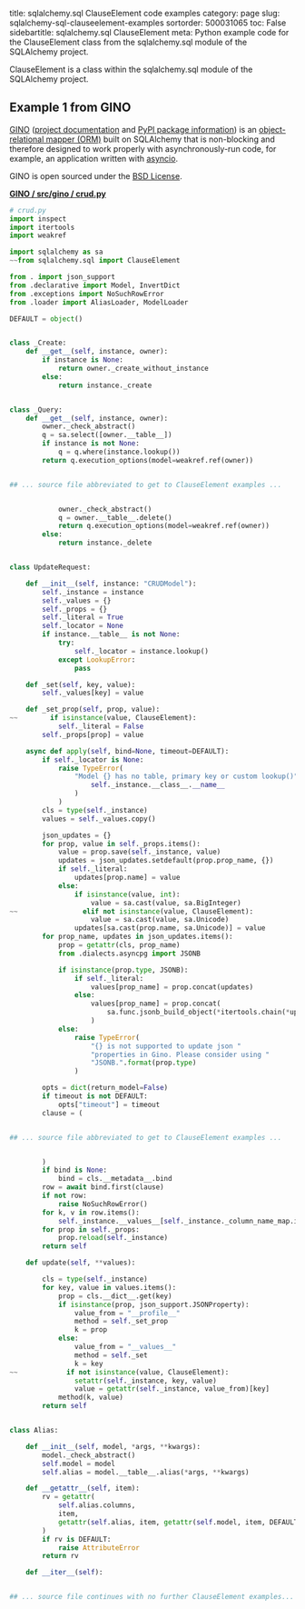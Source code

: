 title: sqlalchemy.sql ClauseElement code examples
category: page
slug: sqlalchemy-sql-clauseelement-examples
sortorder: 500031065
toc: False
sidebartitle: sqlalchemy.sql ClauseElement
meta: Python example code for the ClauseElement class from the sqlalchemy.sql module of the SQLAlchemy project.


ClauseElement is a class within the sqlalchemy.sql module of the SQLAlchemy project.


## Example 1 from GINO
[GINO](https://github.com/fantix/gino)
([project documentation](https://python-gino.readthedocs.io/en/latest/)
and
[PyPI package information](https://pypi.org/project/gino/))
is an [object-relational mapper (ORM)](/object-relational-mappers-orms.html)
built on SQLAlchemy that is non-blocking and therefore designed to work properly
with asynchronously-run code, for example, an application written with
[asyncio](https://docs.python.org/3/library/asyncio.html).

GINO is open sourced under the [BSD License](https://github.com/python-gino/gino/blob/master/LICENSE).

[**GINO / src/gino / crud.py**](https://github.com/python-gino/gino/blob/master/src/gino/./crud.py)

```python
# crud.py
import inspect
import itertools
import weakref

import sqlalchemy as sa
~~from sqlalchemy.sql import ClauseElement

from . import json_support
from .declarative import Model, InvertDict
from .exceptions import NoSuchRowError
from .loader import AliasLoader, ModelLoader

DEFAULT = object()


class _Create:
    def __get__(self, instance, owner):
        if instance is None:
            return owner._create_without_instance
        else:
            return instance._create


class _Query:
    def __get__(self, instance, owner):
        owner._check_abstract()
        q = sa.select([owner.__table__])
        if instance is not None:
            q = q.where(instance.lookup())
        return q.execution_options(model=weakref.ref(owner))


## ... source file abbreviated to get to ClauseElement examples ...


            owner._check_abstract()
            q = owner.__table__.delete()
            return q.execution_options(model=weakref.ref(owner))
        else:
            return instance._delete


class UpdateRequest:

    def __init__(self, instance: "CRUDModel"):
        self._instance = instance
        self._values = {}
        self._props = {}
        self._literal = True
        self._locator = None
        if instance.__table__ is not None:
            try:
                self._locator = instance.lookup()
            except LookupError:
                pass

    def _set(self, key, value):
        self._values[key] = value

    def _set_prop(self, prop, value):
~~        if isinstance(value, ClauseElement):
            self._literal = False
        self._props[prop] = value

    async def apply(self, bind=None, timeout=DEFAULT):
        if self._locator is None:
            raise TypeError(
                "Model {} has no table, primary key or custom lookup()".format(
                    self._instance.__class__.__name__
                )
            )
        cls = type(self._instance)
        values = self._values.copy()

        json_updates = {}
        for prop, value in self._props.items():
            value = prop.save(self._instance, value)
            updates = json_updates.setdefault(prop.prop_name, {})
            if self._literal:
                updates[prop.name] = value
            else:
                if isinstance(value, int):
                    value = sa.cast(value, sa.BigInteger)
~~                elif not isinstance(value, ClauseElement):
                    value = sa.cast(value, sa.Unicode)
                updates[sa.cast(prop.name, sa.Unicode)] = value
        for prop_name, updates in json_updates.items():
            prop = getattr(cls, prop_name)
            from .dialects.asyncpg import JSONB

            if isinstance(prop.type, JSONB):
                if self._literal:
                    values[prop_name] = prop.concat(updates)
                else:
                    values[prop_name] = prop.concat(
                        sa.func.jsonb_build_object(*itertools.chain(*updates.items()))
                    )
            else:
                raise TypeError(
                    "{} is not supported to update json "
                    "properties in Gino. Please consider using "
                    "JSONB.".format(prop.type)
                )

        opts = dict(return_model=False)
        if timeout is not DEFAULT:
            opts["timeout"] = timeout
        clause = (


## ... source file abbreviated to get to ClauseElement examples ...


        )
        if bind is None:
            bind = cls.__metadata__.bind
        row = await bind.first(clause)
        if not row:
            raise NoSuchRowError()
        for k, v in row.items():
            self._instance.__values__[self._instance._column_name_map.invert_get(k)] = v
        for prop in self._props:
            prop.reload(self._instance)
        return self

    def update(self, **values):

        cls = type(self._instance)
        for key, value in values.items():
            prop = cls.__dict__.get(key)
            if isinstance(prop, json_support.JSONProperty):
                value_from = "__profile__"
                method = self._set_prop
                k = prop
            else:
                value_from = "__values__"
                method = self._set
                k = key
~~            if not isinstance(value, ClauseElement):
                setattr(self._instance, key, value)
                value = getattr(self._instance, value_from)[key]
            method(k, value)
        return self


class Alias:

    def __init__(self, model, *args, **kwargs):
        model._check_abstract()
        self.model = model
        self.alias = model.__table__.alias(*args, **kwargs)

    def __getattr__(self, item):
        rv = getattr(
            self.alias.columns,
            item,
            getattr(self.alias, item, getattr(self.model, item, DEFAULT)),
        )
        if rv is DEFAULT:
            raise AttributeError
        return rv

    def __iter__(self):


## ... source file continues with no further ClauseElement examples...

```

